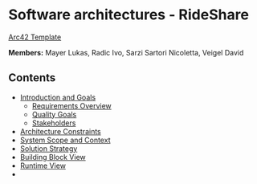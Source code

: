 # Software architectures - RideShare

[Arc42 Template](https://github.com/NetworkedAssets/arc42-in-markdown-template/tree/master/3.%20Flat%20Structure)

**Members:**
Mayer Lukas, Radic Ivo, Sarzi Sartori Nicoletta, Veigel David

## Contents
- [Introduction and Goals](arc42/01.%20Introduction%20and%20Goals.md)
    - [Requirements Overview](arc42/01.%20Introduction%20and%20Goals.md#requirements-overview)
    - [Quality Goals](arc42/01.%20Introduction%20and%20Goals.md#quality-goals)
    - [Stakeholders](arc42/01.%20Introduction%20and%20Goals.md#stakeholders)
- [Architecture Constraints](arc42/02.%20Architecture%20Constraints.md)
- [System Scope and Context](arc42/03.%20Context%20and%20scope.md)
- [Solution Strategy](arc42/04.%20Solution%20Strategy.md)
- [Building Block View](arc42/05.%20Building%20Block%20View.md)
- [Runtime View](arc42/06.%20Runtime%20View.md)
- 